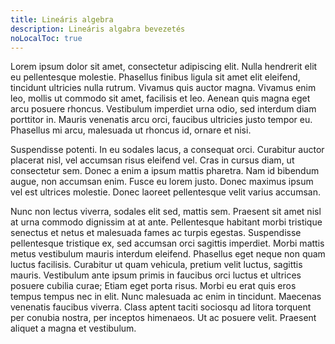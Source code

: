 ```yaml
---
title: Lineáris algebra
description: Lineáris algabra bevezetés
noLocalToc: true
---
```


Lorem ipsum dolor sit amet, consectetur adipiscing elit. Nulla hendrerit
elit eu pellentesque molestie. Phasellus finibus ligula sit amet elit
eleifend, tincidunt ultricies nulla rutrum. Vivamus quis auctor magna.
Vivamus enim leo, mollis ut commodo sit amet, facilisis et leo. Aenean quis
magna eget arcu posuere rhoncus. Vestibulum imperdiet urna odio, sed
interdum diam porttitor in. Mauris venenatis arcu orci, faucibus ultricies
justo tempor eu. Phasellus mi arcu, malesuada ut rhoncus id, ornare et nisi.

Suspendisse potenti. In eu sodales lacus, a consequat orci. Curabitur auctor
placerat nisl, vel accumsan risus eleifend vel. Cras in cursus diam, ut
consectetur sem. Donec a enim a ipsum mattis pharetra. Nam id bibendum
augue, non accumsan enim. Fusce eu lorem justo. Donec maximus ipsum vel est
ultrices molestie. Donec laoreet pellentesque velit varius accumsan.

Nunc non lectus viverra, sodales elit sed, mattis sem. Praesent sit amet
nisl at urna commodo dignissim at at ante. Pellentesque habitant morbi
tristique senectus et netus et malesuada fames ac turpis egestas.
Suspendisse pellentesque tristique ex, sed accumsan orci sagittis
imperdiet. Morbi mattis metus vestibulum mauris interdum eleifend.
Phasellus eget neque non quam luctus facilisis. Curabitur ut quam
vehicula, pretium velit luctus, sagittis mauris. Vestibulum ante ipsum
primis in faucibus orci luctus et ultrices posuere cubilia curae; Etiam
eget porta risus. Morbi eu erat quis eros tempus tempus nec in elit.
Nunc malesuada ac enim in tincidunt. Maecenas venenatis faucibus viverra.
Class aptent taciti sociosqu ad litora torquent per conubia nostra, per
inceptos himenaeos. Ut ac posuere velit. Praesent aliquet a magna et
vestibulum.